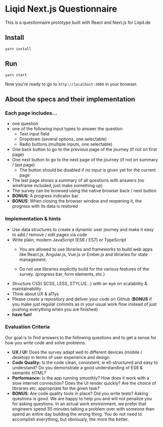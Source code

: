 # Liqid Next.js Questionnaire

This is a questionnaire prototype built with React and Next.js for Liqid.de

## Install

`yarn install`

## Run

`yarn start`

Now you're ready to go to `http://localhost:3000` in your browser.

## About the specs and their implementation

### Each page includes...

  * one question
  * one of the following input types to answer the question
    * Text input field
    * Dropdown (several options, one selectable)
    * Radio buttons (multiple inputs, one selectable)
  * One back button to go to the previous page of the journey (if not on first page)
  * One next button to go to the next page of the journey (if not on summary / last page)
    * The button should be disabled if no input is given yet for the current page
  * The last page shows a summary of all questions with answers (no wireframe
included, just make something up)
  * The survey can be browsed using the native browser back / next button
  * **BONUS**: A progress indicator bar
  * **BONUS**: When closing the browser window and reopening it, the progress with its
data is restored

### Implementation & hints

  * Use data structures to create a dynamic user journey and make it easy to add / remove / edit pages via code
  * Write plain, modern JavaScript (ES6 / ES7) or TypeScript
    * You are allowed to use libraries and frameworks to build web apps like
React.js, Angular.js, Vue.js or Ember.js and libraries for state management.

    * Do not use libraries explicitly build for the various features of the survey. (progress bar, form elements, etc.)
  * Structure CSS( SCSS, LESS, STYLUS...) with an eye on scalability & maintainability
  * Think about UX & a11ys
  * Please create a repository and deliver your code on Github
(**BONUS** if you make just regular commits as in your usual work flow instead of just pushing everything when you are finished)
  * **have fun!**

### Evaluation Criteria

Our goal is to find answers to the following questions and to get a sense for how you write code and solve problems.

  * **UX / UI:** Does the survey adapt well to different devices (mobile / desktop) in terms of user experience and design.
  * **Code Quality:** Is the code clean, consistent, w ell-structured and easy to understand? Do you demonstrate a good understanding of ES6 & semantic HTML?
  * **Performance:** Is the app running smoothly? How does it work with a slow internet connection? Does the UI render quickly? Are the choice of libraries etc. appropriate for the given task?
  * **BONUS**: Are code quality tools in place? Did you write tests?
Asking questions is good. We are happy to help you and will not penalize you for asking questions. In an actual work environment, we prefer that engineers spend 30 minutes talking a problem over with someone than spend an entire day building the wrong thing.
You do not need to accomplish everything, but obviously, the more the better.
